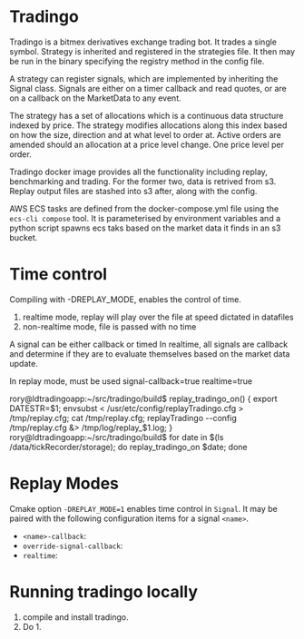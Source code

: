# Tradingo

Tradingo is a bitmex derivatives exchange trading bot. It trades a single symbol. Strategy is inherited and registered
in the strategies file. It then may be run in the binary specifying the registry method in the config file.

A strategy can register signals, which are implemented by inheriting the Signal class. Signals are either on a timer callback
and read quotes, or are on a callback on the MarketData to any event.

The strategy has a set of allocations which is a continuous data structure indexed by price. The strategy modifies allocations along this index based on how
the size, direction and at what level to order at. Active orders are amended should an allocation at a price level change. One price level per order.

Tradingo docker image provides all the functionality including replay, benchmarking and trading. For the former two, data
is retrived from s3. Replay output files are stashed into s3 after, along with the config.

AWS ECS tasks are defined from the docker-compose.yml file using the `ecs-cli compose` tool. It is parameterised by environment
variables and a python script spawns ecs taks based on the market data it finds in an s3 bucket.

# Time control
Compiling with -DREPLAY_MODE, enables the control of time.

1) realtime mode, replay will play over the file at speed dictated in datafiles
2) non-realtime mode, file is passed with no time

A signal can be either callback or timed
In realtime, all signals are callback and determine if they are to evaluate themselves
based on the market data update.

In replay mode, must be used
signal-callback=true
realtime=true

rory@ldtradingoapp:~/src/tradingo/build$ replay_tradingo_on() {  export DATESTR=$1; envsubst < /usr/etc/config/replayTradingo.cfg  > /tmp/replay.cfg; cat /tmp/replay.cfg; replayTradingo --config /tmp/replay.cfg &> /tmp/log/replay_$1.log; }
rory@ldtradingoapp:~/src/tradingo/build$ for date in $(ls /data/tickRecorder/storage); do replay_tradingo_on $date; done

# Replay Modes
Cmake option `-DREPLAY_MODE=1` enables time control in `Signal`. It may be paired with the following configuration items for a signal `<name>`.

* `<name>-callback`: 
* `override-signal-callback`:
* `realtime`: 

# Running tradingo locally
1. compile and install tradingo.
2. Do
   1. 
